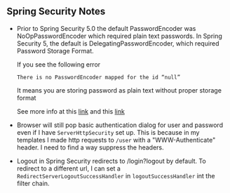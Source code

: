 ## Spring Security Notes

* Prior to Spring Security 5.0 the default PasswordEncoder was NoOpPasswordEncoder which required plain text passwords. 
In Spring Security 5, the default is DelegatingPasswordEncoder, which required Password Storage Format.

    If you see the following error 
    ```
    There is no PasswordEncoder mapped for the id “null”
    ```
    It means you are storing password as plain text without proper storage format
    
    See more info at this [link](https://spring.io/blog/2017/11/01/spring-security-5-0-0-rc1-released#password-storage-format)
    and this [link](https://spring.io/blog/2017/11/01/spring-security-5-0-0-rc1-released#password-storage-format)
    
    
* Browser will still pop basic authentication dialog for user and password even if I
have `ServerHttpSecurity` set up. This is because in my templates I made http requests
to `/user` with a  "WWW-Authenticate" header. I need to find a way suppress the headers.

* Logout in Spring Security redirects to /login?logout by default. To redirect to a 
different url, I can set a  `RedirectServerLogoutSuccessHandler` in `logoutSuccessHandler`
int the filter chain.